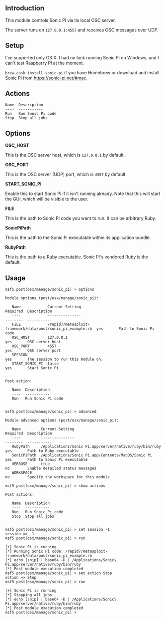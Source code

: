 ## Introduction

This module controls Sonic Pi via its local OSC server.

The server runs on `127.0.0.1:4557` and receives OSC messages over UDP.

## Setup

I've supported only OS X. I had no luck running Sonic Pi on Windows, and
I can't test Raspberry Pi at the moment.

`brew cask install sonic-pi` if you have Homebrew or download and
install Sonic Pi from <https://sonic-pi.net/#mac>.

## Actions

```
Name  Description
----  -----------
Run   Run Sonic Pi code
Stop  Stop all jobs
```

## Options

**OSC_HOST**

This is the OSC server host, which is `127.0.0.1` by default.

**OSC_PORT**

This is the OSC server (UDP) port, which is `4557` by default.

**START_SONIC_PI**

Enable this to start Sonic Pi if it isn't running already. Note that
this will start the GUI, which will be visible to the user.

**FILE**

This is the path to Sonic Pi code you want to run. It can be arbitrary
Ruby.

**SonicPiPath**

This is the path to the Sonic Pi executable within its application
bundle.

**RubyPath**

This is the path to a Ruby executable. Sonic Pi's vendored Ruby is the
default.

## Usage

```
msf5 post(osx/manage/sonic_pi) > options

Module options (post/osx/manage/sonic_pi):

   Name            Current Setting                                             Required  Description
   ----            ---------------                                             --------  -----------
   FILE            /rapid7/metasploit-framework/data/post/sonic_pi_example.rb  yes       Path to Sonic Pi code
   OSC_HOST        127.0.0.1                                                   yes       OSC server host
   OSC_PORT        4557                                                        yes       OSC server port
   SESSION                                                                     yes       The session to run this module on.
   START_SONIC_PI  false                                                       yes       Start Sonic Pi


Post action:

   Name  Description
   ----  -----------
   Run   Run Sonic Pi code


msf5 post(osx/manage/sonic_pi) > advanced

Module advanced options (post/osx/manage/sonic_pi):

   Name         Current Setting                                         Required  Description
   ----         ---------------                                         --------  -----------
   RubyPath     /Applications/Sonic Pi.app/server/native/ruby/bin/ruby  yes       Path to Ruby executable
   SonicPiPath  /Applications/Sonic Pi.app/Contents/MacOS/Sonic Pi      yes       Path to Sonic Pi executable
   VERBOSE      true                                                    no        Enable detailed status messages
   WORKSPACE                                                            no        Specify the workspace for this module

msf5 post(osx/manage/sonic_pi) > show actions

Post actions:

   Name  Description
   ----  -----------
   Run   Run Sonic Pi code
   Stop  Stop all jobs


msf5 post(osx/manage/sonic_pi) > set session -1
session => -1
msf5 post(osx/manage/sonic_pi) > run

[+] Sonic Pi is running
[*] Running Sonic Pi code: /rapid7/metasploit-framework/data/post/sonic_pi_example.rb
[*] echo [snip] | base64 -D | /Applications/Sonic\ Pi.app/server/native/ruby/bin/ruby
[*] Post module execution completed
msf5 post(osx/manage/sonic_pi) > set action Stop
action => Stop
msf5 post(osx/manage/sonic_pi) > run

[+] Sonic Pi is running
[*] Stopping all jobs
[*] echo [snip] | base64 -D | /Applications/Sonic\ Pi.app/server/native/ruby/bin/ruby
[*] Post module execution completed
msf5 post(osx/manage/sonic_pi) >
```
